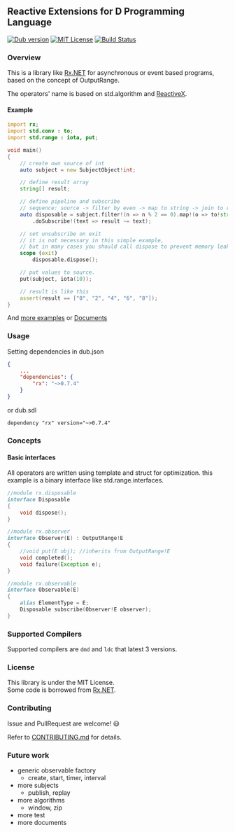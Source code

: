## Reactive Extensions for D Programming Language

[![Dub version](https://img.shields.io/dub/v/rx.svg)](https://code.dlang.org/packages/rx)
[![MIT License](http://img.shields.io/badge/license-MIT-blue.svg?style=flat)](http://img.shields.io/badge/license-MIT-blue.svg?style=flat)
[![Build Status](https://travis-ci.org/lempiji/rx.svg?branch=master)](https://travis-ci.org/lempiji/rx)

### Overview

This is a library like [Rx.NET](https://github.com/Reactive-Extensions/Rx.NET) for asynchronous or event based programs, based on the concept of OutputRange.

The operators' name is based on std.algorithm and [ReactiveX](http://reactivex.io/).

#### Example

```d
import rx;
import std.conv : to;
import std.range : iota, put;

void main()
{
    // create own source of int
    auto subject = new SubjectObject!int;

    // define result array
    string[] result;

    // define pipeline and subscribe
    // sequence: source -> filter by even -> map to string -> join to result
    auto disposable = subject.filter!(n => n % 2 == 0).map!(o => to!string(o))
        .doSubscribe!(text => result ~= text);

    // set unsubscribe on exit
    // it is not necessary in this simple example,
    // but in many cases you should call dispose to prevent memory leaks.
    scope (exit)
        disposable.dispose();

    // put values to source. 
    put(subject, iota(10));

    // result is like this
    assert(result == ["0", "2", "4", "6", "8"]);
}
```

And [more examples](https://github.com/lempiji/rx/tree/master/examples) or [Documents](https://lempiji.github.io/rx)

### Usage
Setting dependencies in dub.json
```json
{
    ...
    "dependencies": {
        "rx": "~>0.7.4"
    }
}
```
or dub.sdl
```
dependency "rx" version="~>0.7.4"
```

### Concepts

#### Basic interfaces
All operators are written using template and struct for optimization.
this example is a binary interface like std.range.interfaces.

```d
//module rx.disposable
interface Disposable
{
    void dispose();
}

//module rx.observer
interface Observer(E) : OutputRange!E
{
    //void put(E obj); //inherits from OutputRange!E
    void completed();
    void failure(Exception e);
}

//module rx.observable
interface Observable(E)
{
    alias ElementType = E;
    Disposable subscribe(Observer!E observer);
}
```
### Supported Compilers
Supported compilers are `dmd` and `ldc` that latest 3 versions.

### License

This library is under the MIT License.  
Some code is borrowed from [Rx.NET](https://github.com/Reactive-Extensions/Rx.NET).

### Contributing
Issue and PullRequest are welcome! :smiley:

Refer to [CONTRIBUTING.md](/CONTRIBUTING.md) for details.

### Future work

- generic observable factory
  - create, start, timer, interval
- more subjects
  - publish, replay
- more algorithms
  - window, zip
- more test
- more documents
